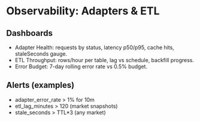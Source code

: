 # Observability: Adapters & ETL

## Dashboards
- Adapter Health: requests by status, latency p50/p95, cache hits, staleSeconds gauge.
- ETL Throughput: rows/hour per table, lag vs schedule, backfill progress.
- Error Budget: 7-day rolling error rate vs 0.5% budget.

## Alerts (examples)
- adapter_error_rate > 1% for 10m
- etl_lag_minutes > 120 (market snapshots)
- stale_seconds > TTL*3 (any market)
